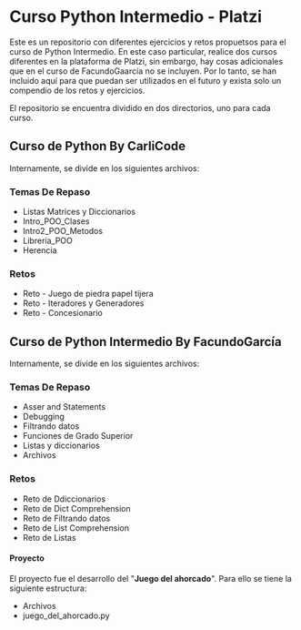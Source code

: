 # Curso Python Intermedio - Platzi
Este es un repositorio con diferentes ejercicios y retos propuetsos para el curso de Python Intermedio.
En este caso particular, realice dos cursos diferentes en la plataforma de Platzi, sin embargo, hay cosas adicionales que en el curso de FacundoGaarcía no se incluyen. Por lo tanto, se han incluido aquí para que puedan ser utilizados en el futuro y exista solo un compendio de los retos y ejercicios.

El repositorio se encuentra dividido en dos directorios, uno para cada curso.

## Curso de Python By CarliCode
Internamente, se divide en los siguientes archivos:
### Temas De Repaso
- Listas Matrices y Diccionarios
- Intro_POO_Clases
- Intro2_POO_Metodos
- Libreria_POO
- Herencia
  
### Retos
- Reto - Juego de piedra papel tijera
- Reto - Iteradores y Generadores
- Reto - Concesionario

## Curso de Python Intermedio By FacundoGarcía
Internamente, se divide en los siguientes archivos:
### Temas De Repaso
- Asser and Statements
- Debugging
- Filtrando datos
- Funciones de Grado Superior
- Listas y diccionarios
- Archivos
  
### Retos
- Reto de Ddiccionarios
- Reto de Dict Comprehension
- Reto de Filtrando datos
- Reto de List Comprehension
- Reto de Listas

#### Proyecto
El proyecto fue el desarrollo del "**Juego del ahorcado**". Para ello se tiene la siguiente estructura:
- Archivos
- juego_del_ahorcado.py
